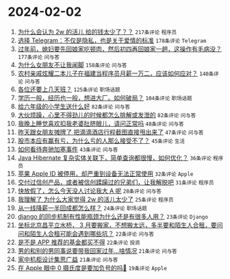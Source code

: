 # 2024-02-02

1. [为什么会认为 2w 的活儿 给的钱太少了？？](https://www.v2ex.com/t/1013672) `217条评论` `程序员`
1. [选择 Telegram：不仅是隐私，也是关于爱情的标准](https://www.v2ex.com/t/1013556) `178条评论` `Telegram`
1. [过年前，媳妇要先回娘家吃顿肉，然后初四再回娘家一趟，这操作有毛病没？](https://www.v2ex.com/t/1013563) `177条评论` `问与答`
1. [为什么女朋友不让我闻脚](https://www.v2ex.com/t/1013623) `158条评论` `问与答`
1. [农村亲戚炫耀二本儿子在福建当程序员月薪一万二，应该如何应对？](https://www.v2ex.com/t/1013644) `140条评论` `问与答`
1. [各位还要上几天班？](https://www.v2ex.com/t/1013559) `125条评论` `职场话题`
1. [学历一般，经历也一般，想进大厂。如何破局？](https://www.v2ex.com/t/1013625) `104条评论` `职场话题`
1. [给六年级的小学生送什么好](https://www.v2ex.com/t/1013570) `82条评论` `问与答`
1. [大伙烦躁，心里不得劲儿的时候都怎么排解或发泄的](https://www.v2ex.com/t/1013626) `82条评论` `问与答`
1. [我晚上睡觉喜欢扣我老婆肚脐眼儿，请问正常吗](https://www.v2ex.com/t/1013657) `48条评论` `问与答`
1. [昨天跟女朋友摊牌了 把滴滴酒店行程截图直接甩出来了](https://www.v2ex.com/t/1013558) `47条评论` `问与答`
1. [股市本应有赢有亏，为什么亏的人那么接受不了？](https://www.v2ex.com/t/1013666) `45条评论` `生活`
1. [如何看待奔驰加塞事件](https://www.v2ex.com/t/1013668) `43条评论` `问与答`
1. [Java Hibernate 复杂实体关联下，简单查询都很慢，如何优化？](https://www.v2ex.com/t/1013581) `36条评论` `程序员`
1. [苹果 Apple ID 被停用，却严重到设备无法正常使用](https://www.v2ex.com/t/1013730) `32条评论` `Apple`
1. [交付过信创产品，或者被信创蹂躏过的兄弟们，让我解脱吧](https://www.v2ex.com/t/1013618) `31条评论` `程序员`
1. [快放假了，怎么今天没人讨论我大 A 呢](https://www.v2ex.com/t/1013667) `28条评论` `问与答`
1. [我理解了 为什么大家觉得 2w 的活儿太少了](https://www.v2ex.com/t/1013721) `25条评论` `程序员`
1. [从一线降薪一半回成都怎么样？](https://www.v2ex.com/t/1013694) `24条评论` `职场话题`
1. [django 的同步机制有性能瓶颈为什么还是有很多人用？](https://www.v2ex.com/t/1013560) `23条评论` `Django`
1. [坐标北京昌平立水桥， 3 月要搬家，不想搬太远，多半要和陌生人合租，要问问和陌生人合租可能会遇到哪些坑？](https://www.v2ex.com/t/1013725) `22条评论` `问与答`
1. [是不是 APP 推荐的基金都买不得](https://www.v2ex.com/t/1013661) `22条评论` `投资`
1. [男的和别的男同事说要带我回家过年…啥情况](https://www.v2ex.com/t/1013734) `21条评论` `问与答`
1. [家中机柜设计集思广益](https://www.v2ex.com/t/1013647) `21条评论` `问与答`
1. [在 Apple 眼中 0 摄氏度是要加负号的吗🤣](https://www.v2ex.com/t/1013578) `19条评论` `Apple`

